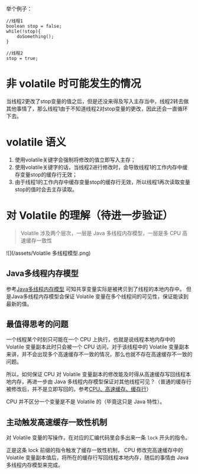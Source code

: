 
举个例子：
```
//线程1
boolean stop = false;
while(!stop){
    doSomething();
}
 
//线程2
stop = true;
```
# 非 volatile 时可能发生的情况
当线程2更改了stop变量的值之后，但是还没来得及写入主存当中，线程2转去做其他事情了，那么线程1由于不知道线程2对stop变量的更改，因此还会一直循环下去。
# volatile 语义
1. 使用volatile关键字会强制将修改的值立即写入主存；
2. 使用volatile关键字的话，当线程2进行修改时，会导致线程1的工作内存中缓存变量stop的缓存行无效；
3. 由于线程1的工作内存中缓存变量stop的缓存行无效，所以线程1再次读取变量stop的值时会去主存读取。

# 对 Volatile 的理解（待进一步验证）
> Volatile 涉及两个层次，一层是 Java 多线程内存模型，一层是多 CPU 高速缓存一致性

![](/assets/Volatile 多线程模型.png)
## Java多线程内存模型
参考[Java多线程内存模型](/jvm/java-nei-cun-mo-xing.md)
可知共享变量实际是被拷贝到了线程的本地内存中。
但是Java多线程内存模型会保证 Volatile 变量在多个线程间的可见性，保证能读到最新的值。

## 最值得思考的问题
一个线程某个时刻只可能在一个 CPU 上执行，也就是说线程本地内存中的 Volatile 变量副本此时只会被一个 CPU 访问，对于该线程中的 Volatile 变量副本来讲，并不会出现多个高速缓存不一致的情况，那么也就不存在高速缓存不一致的问题。

所以，如何保证 CPU 对 Volatile 变量副本的修改能及时得从高速缓存写回线程本地内存，再进一步由 Java 多线程内存模型保证对其他线程可见？（普通的缓存行被修改后，并不是立即写回的。参考[CPU、高速缓存、缓存行](/ji-suan-ji-ti-xi-jie-gou/cpu-huan-cun-yi-zhi-xing.md)）

CPU 并不区分一个变量是不是 Volatile 的（毕竟这只是 Java 特性）。

## 主动触发高速缓存一致性机制
对 Volatile 变量的写操作，在对应的汇编代码里会多出来一条 `lock` 开头的指令。

正是这条 lock 前缀的指令触发了缓存一致性机制， CPU 修改完高速缓存中的 Volatile 变量副本值后，将所在的缓存行写回线程本地内存，随后的事情由 Java 多线程内存模型来完成。